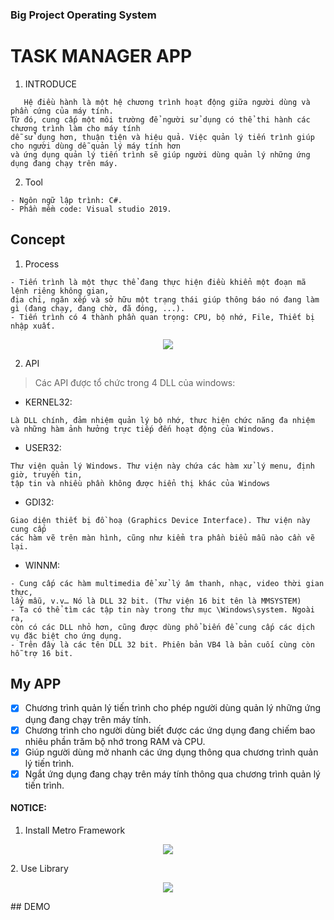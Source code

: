 ### Big Project Operating System
# **TASK MANAGER APP**
1. INTRODUCE
```
   Hệ điều hành là một hệ chương trình hoạt động giữa người dùng và phần cứng của máy tính. 
Từ đó, cung cấp một môi trường để người sử dụng có thể thi hành các chương trình làm cho máy tính 
dễ sử dụng hơn, thuận tiện và hiệu quả. Việc quản lý tiến trình giúp cho người dùng dễ quản lý máy tính hơn 
và ứng dụng quản lý tiến trình sẽ giúp người dùng quản lý những ứng dụng đang chạy trên máy.
```
2. Tool
```
- Ngôn ngữ lập trình: C#.
- Phần mềm code: Visual studio 2019.
```
## Concept
1. Process
```
- Tiến trình là một thực thể đang thực hiện điều khiển một đoạn mã lệnh riêng không gian, 
địa chỉ, ngăn xếp và sở hữu một trạng thái giúp thông báo nó đang làm gì (đang chạy, đang chờ, đã đóng, ...).
- Tiến trình có 4 thành phần quan trọng: CPU, bộ nhớ, File, Thiết bị nhập xuất.
```
<p align="center">
<img align="center" src="https://st.quantrimang.com/photos/image/102011/25/task2.png?raw=true">
 </p>
 
2. API
> Các API được tổ chức trong 4 DLL của windows:
- KERNEL32:
```
Là DLL chính, đảm nhiệm quản lý bộ nhớ, thưc hiện chức năng đa nhiệm 
và những hàm ảnh hưởng trực tiếp đến hoạt động của Windows.
```
- USER32:
```
Thư viện quản lý Windows. Thư viện này chứa các hàm xử lý menu, định giờ, truyền tin, 
tập tin và nhiều phần không được hiển thị khác của Windows
```
- GDI32:
```
Giao diện thiết bị đồ hoạ (Graphics Device Interface). Thư viện này cung cấp 
các hàm vẽ trên màn hình, cũng như kiểm tra phần biểu mẫu nào cần vẽ lại.

```
- WINNM:
```
- Cung cấp các hàm multimedia để xử lý âm thanh, nhạc, video thời gian thực, 
lấy mẫu, v.v… Nó là DLL 32 bit. (Thư viện 16 bit tên là MMSYSTEM)
- Ta có thể tìm các tập tin này trong thư mục \Windows\system. Ngoài ra, 
còn có các DLL nhỏ hơn, cũng được dùng phổ biến để cung cấp các dịch vụ đặc biệt cho ứng dụng.
- Trên đây là các tên DLL 32 bit. Phiên bản VB4 là bản cuối cùng còn hỗ trợ 16 bit.
```
## My APP
- [x] Chương trình quản lý tiến trình cho phép người dùng quản lý những ứng dụng đang chạy trên máy tính.
- [x] Chương trình cho người dùng biết được các ứng dụng đang chiếm bao nhiêu phần trăm bộ nhớ trong RAM và CPU.
- [X] Giúp người dùng mở nhanh các ứng dụng thông qua chương trình quản lý tiến trình.
- [X] Ngắt ứng dụng đang chạy trên máy tính thông qua chương trình quản lý tiến trình.
#### NOTICE: 
1. Install Metro Framework
<p align="center">
<img align="center" src="https://foxlearn.com/ezoimgfmt/4.bp.blogspot.com/-R_QIJ1oz0O8/WRr9XXO2aII/AAAAAAAAAhw/mJDfuADPkpYrzGF3xKJvoo4ZciKxNSYsACKgB/s1600/download-metro-framework.png?ezimgfmt=rs:392x231/rscb4/ng:webp/ngcb4?raw=true">
 </p>
2. Use Library
<p align="center">
<img align="center" src="https://cdn.ourcodeworld.com/public-media/gallery/gallery-581d9b68de762.png?raw=true">
 </p>
## DEMO
